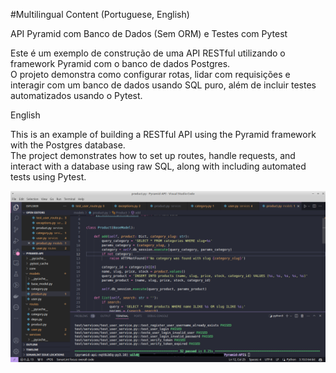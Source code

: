 #Multilingual Content (Portuguese, English)

API Pyramid com Banco de Dados (Sem ORM) e Testes com Pytest

Este é um exemplo de construção de uma API RESTful utilizando o framework Pyramid com o banco de dados Postgres.<br> 
O projeto demonstra como configurar rotas, lidar com requisições e interagir com um banco de dados usando SQL puro, além de incluir testes automatizados usando o Pytest.


English

This is an example of building a RESTful API using the Pyramid framework with the Postgres database.<br> 
The project demonstrates how to set up routes, handle requests, and interact with a database using raw SQL, along with including automated tests using Pytest.

![tests](img/pyramid.png)
